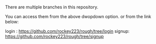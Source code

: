 There are multiple branches in this repository.

You can access them from the above dwopdown option.
or from the link below:

login : https://github.com/rockey223/rough/tree/login
signup: https://github.com/rockey223/rough/tree/signup

